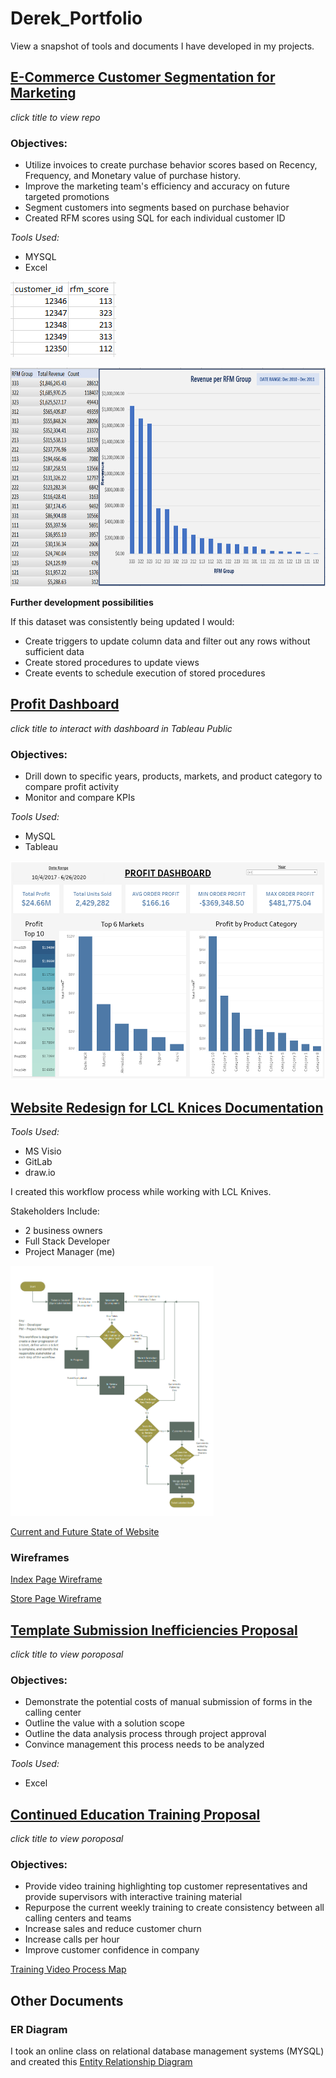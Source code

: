 # Derek_Portfolio
View a snapshot of tools and documents I have developed in my projects. 

## [E-Commerce Customer Segmentation for Marketing](https://github.com/frankd123/RFM_Scores)
*click title to view repo*

### Objectives:
* Utilize invoices to create purchase behavior scores based on Recency, Frequency, and Monetary value of purchase history. 
* Improve the marketing team's efficiency and accuracy on future targeted promotions
* Segment customers into segments based on purchase behavior
* Created RFM scores using SQL for each individual customer ID

*Tools Used:*
- MYSQL
- Excel

![](images/rfm-scores-view.PNG)

<img src="images/revenue-per-rfm-group.PNG" height=350 >

**Further development possibilities**

If this dataset was consistently being updated I would:
* Create triggers to update column data and filter out any rows without sufficient data
* Create stored procedures to update views
* Create events to schedule execution of stored procedures


## [Profit Dashboard](https://public.tableau.com/app/profile/derek.frank2259/viz/ProductDashboard_16314197128400/Dashboard2)
*click title to interact with dashboard in Tableau Public*

### Objectives:
- Drill down to specific years, products, markets, and product category to compare profit activity
- Monitor and compare KPIs

*Tools Used:*
- MySQL
- Tableau

[<img src="images/Profit Dashboard Image.PNG" height=350 >](https://public.tableau.com/app/profile/derek.frank2259/viz/ProductDashboard_16314197128400/Dashboard2)


## [Website Redesign for LCL Knices Documentation]()
*Tools Used:*
  - MS Visio
  - GitLab
  - draw.io

I created this workflow process while working with LCL Knives.  

Stakeholders Include:
  - 2 business owners
  - Full Stack Developer
  - Project Manager (me)
<img src="images/LCL-Workflow.PNG" height=400 >

[Current and Future State of Website](https://github.com/frankd123/Derek_Portfolio/blob/main/images/Current%20and%20Future%20State%20Diagram.pdf)

### Wireframes
[Index Page Wireframe](https://github.com/frankd123/Derek_Portfolio/blob/main/images/LCL%20Knife%20Index%20Layout%201.3.pdf)

[Store Page Wireframe](https://github.com/frankd123/Derek_Portfolio/blob/main/images/LCL%20Knife%20Store%20Page%20Layout%201.5.pdf)



## [Template Submission Inefficiencies Proposal](https://github.com/frankd123/Derek_Portfolio/blob/main/images/Template%20Submission%20Inefficiencies%20CCI.pdf)

*click title to view poroposal*

### Objectives:
- Demonstrate the potential costs of manual submission of forms in the calling center
- Outline the value with a solution scope
- Outline the data analysis process through project approval
- Convince management this process needs to be analyzed

*Tools Used:*
- Excel


## [Continued Education Training Proposal](https://github.com/frankd123/Derek_Portfolio/blob/main/images/CCI%20Continued%20Education%20Training.pdf)
*click title to view poroposal*

### Objectives:
- Provide video training highlighting top customer representatives and provide supervisors with interactive training material
- Repurpose the current weekly training to create consistency between all calling centers and teams
- Increase sales and reduce customer churn
- Increase calls per hour
- Improve customer confidence in company

[Training Video Process Map](https://github.com/frankd123/Derek_Portfolio/blob/main/images/Video%20Creation%20Process%20Mapping.pdf)


## Other Documents

### ER Diagram
I took an online class on relational database management systems (MYSQL) and created this [Entity Relationship Diagram](https://github.com/frankd123/Derek_Portfolio/blob/main/images/The%20Office%20Entity%20Relationship%20Diagram.pdf)



